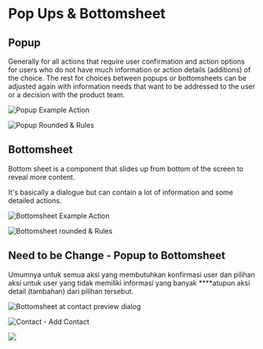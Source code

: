 # Pop Ups & Bottomsheet

## **Popup**

Generally for all actions that require user confirmation and action options for users who do not have much information or action details \(additions\) of the choice. The rest for choices between popups or bottomsheets can be adjusted again with information needs that want to be addressed to the user or a decision with the product team.

![Popup Example Action](.gitbook/assets/popup-example.png)

![Popup Rounded &amp; Rules](.gitbook/assets/popup-rounded.png)

## **Bottomsheet**

Bottom sheet is a component that slides up from bottom of the screen to reveal more content.

It's basically a dialogue but can contain a lot of information and some detailed actions.

![Bottomsheet Example Action](.gitbook/assets/bottomsheet.png)

![Bottomsheet rounded &amp; Rules](.gitbook/assets/bottomsheet-rounded.png)

## **Need to be Change - Popup to Bottomsheet**

Umumnya untuk semua aksi yang membutuhkan konfirmasi user dan pilihan aksi untuk user yang tidak memiliki informasi yang banyak ****atupun aksi detail \(tambahan\) dari pilihan tersebut.

![Bottomsheet at contact preview dialog](.gitbook/assets/bottomsheet-at-contact.png)

![Contact - Add Contact](.gitbook/assets/contact.png)

![](.gitbook/assets/change.png)

